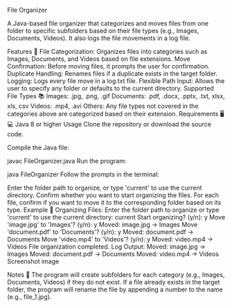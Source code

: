 File Organizer


A Java-based file organizer that categorizes and moves files from one folder to specific subfolders based on their file types (e.g., Images, Documents, Videos). It also logs the file movements in a log file.

Features 📂
File Categorization: Organizes files into categories such as Images, Documents, and Videos based on file extensions.
Move Confirmation: Before moving files, it prompts the user for confirmation.
Duplicate Handling: Renames files if a duplicate exists in the target folder.
Logging: Logs every file move in a log.txt file.
Flexible Path Input: Allows the user to specify any folder or defaults to the current directory.
Supported File Types 📚
Images: .jpg, .png, .gif
Documents: .pdf, .docx, .pptx, .txt, xlsx, xls, csv
Videos: .mp4, .avi
Others: Any file types not covered in the categories above are categorized based on their extension.
Requirements 🖥💻
Java 8 or higher
Usage
Clone the repository or download the source code.

Compile the Java file:

javac FileOrganizer.java
Run the program:

java FileOrganizer
Follow the prompts in the terminal:

Enter the folder path to organize, or type 'current' to use the current directory.
Confirm whether you want to start organizing the files.
For each file, confirm if you want to move it to the corresponding folder based on its type.
Example 📝
Organizing Files:
Enter the folder path to organize or type 'current' to use the current directory:
current
Start organizing? (y/n):
y
Move 'image.jpg' to 'Images'? (y/n):
y
Moved: image.jpg -> Images
Move 'document.pdf' to 'Documents'? (y/n):
y
Moved: document.pdf -> Documents
Move 'video.mp4' to 'Videos'? (y/n):
y
Moved: video.mp4 -> Videos
File organization completed.
Log Output:
Moved: image.jpg -> Images
Moved: document.pdf -> Documents
Moved: video.mp4 -> Videos
Screenshot
image

Notes 🧾
The program will create subfolders for each category (e.g., Images, Documents, Videos) if they do not exist.
If a file already exists in the target folder, the program will rename the file by appending a number to the name (e.g., file_1.jpg).

